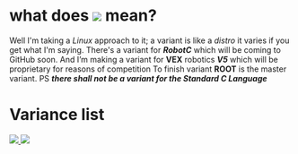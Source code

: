 # what does <a href="./variance.md"><img src="https://img.shields.io/badge/Variant-ROOT-important"></a> mean?

Well I'm taking a *Linux* approach to it; a variant is like a *distro* it varies if you get what I'm saying. 
There's a variant for ***RobotC*** which will be coming to GitHub soon. 
And I’m making a variant for **VEX** robotics ***V5*** which will be proprietary for reasons of competition To finish variant **ROOT** is the master variant.
PS ***there shall not be a variant for the Standard C Language*** 

# Variance list
<p align="left">
  <a href="https://github.com/tetex7/x46_LIB"><img src="https://img.shields.io/badge/Variant-C%23-important" /a>
<a href="https://github.com/tetex7/x46_LIB"><img src="https://img.shields.io/badge/Variant-C%23-important" /a>
</p>
